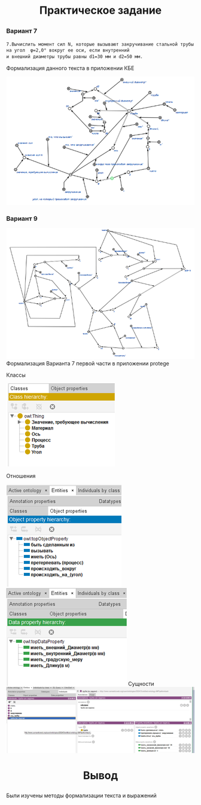 # <p align="center">Практическое задание</p>
### Вариант 7
```txt
7.Вычислить момент сил N, которые вызывают закручивание стальной трубы длины l=3,0 м
на угол  φ=2,0° вокруг ее оси, если внутренний
и внешний диаметры трубы равны d1=30 мм и d2=50 мм.
```
Формализация данного текста в приложении КБЕ

<img src="10.png">


### Вариант 9
<img src="20.png">
Формализация Варианта 7 первой части в приложении protege

Классы

<img src="30.png">


Отношения 

<img src="40.png">
<img src="50.png">
Сущности

<img src="60.png">

# <p align="center">Вывод</p>
Были изучены методы формализации текста и выражений

